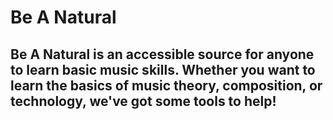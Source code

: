 <!DOCTYPE html>
  <html>
  <body>
    <h1>Be A Natural</h1>
      <div id="introduction">
        <h2>Be A Natural is an accessible source for anyone to learn basic music skills. Whether you want to learn the basics of music theory, composition, or technology, we've got some tools to help!</h2>
  </body>
  </html>
